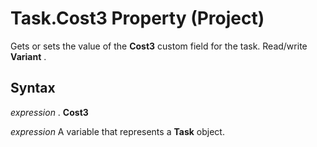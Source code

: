 
# Task.Cost3 Property (Project)

Gets or sets the value of the  **Cost3** custom field for the task. Read/write **Variant** .


## Syntax

 _expression_ . **Cost3**

 _expression_ A variable that represents a **Task** object.

